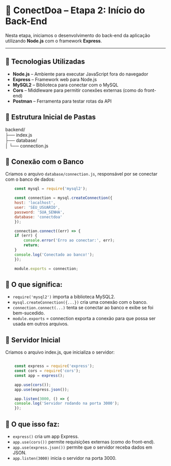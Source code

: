 # 📌 ConectDoa – Etapa 2: Início do Back-End

Nesta etapa, iniciamos o desenvolvimento do back-end da aplicação utilizando **Node.js** com o framework **Express**.

---

## 🧰 Tecnologias Utilizadas

- **Node.js** – Ambiente para executar JavaScript fora do navegador
- **Express** – Framework web para Node.js
- **MySQL2** – Biblioteca para conectar com o MySQL
- **Cors** – Middleware para permitir conexões externas (como do front-end)
- **Postman** – Ferramenta para testar rotas da API


## 📁 Estrutura Inicial de Pastas

backend/ <br>
├── index.js <br>
├── database/ <br>
│ └── connection.js <br>



## 🔌 Conexão com o Banco

Criamos o arquivo `database/connection.js`, responsável por se conectar com o banco de dados:

```js
    const mysql = require('mysql2');

    const connection = mysql.createConnection({
    host: 'localhost',
    user: 'SEU_USUARIO',
    password: 'SUA_SENHA',
    database: 'conectdoa'
    });

    connection.connect((err) => {
    if (err) {
        console.error('Erro ao conectar:', err);
        return;
    }
    console.log('Conectado ao banco!');
    });

    module.exports = connection;

```

## 🧠 O que significa:
- `require('mysql2')` importa a biblioteca MySQL2.
- `mysql.createConnection({...})` cria uma conexão com o banco.
- `connection.connect(...)` tenta se conectar ao banco e exibe se foi bem-sucedido.
- `module.exports` = connection exporta a conexão para que possa ser usada em outros arquivos.


## 🚀 Servidor Inicial
Criamos o arquivo index.js, que inicializa o servidor:

```js

    const express = require('express');
    const cors = require('cors');
    const app = express();

    app.use(cors());
    app.use(express.json());

    app.listen(3000, () => {
    console.log('Servidor rodando na porta 3000');
    });

```

## 🧠 O que isso faz:
- `express()` cria um app Express.
- `app.use(cors())` permite requisições externas (como do front-end).
- `app.use(express.json())` permite que o servidor receba dados em JSON.
- `app.listen(3000)` inicia o servidor na porta 3000.